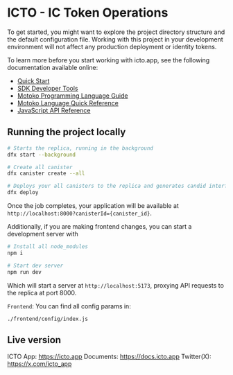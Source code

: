 # ICTO - IC Token Operations

To get started, you might want to explore the project directory structure and the default configuration file. Working with this project in your development environment will not affect any production deployment or identity tokens.

To learn more before you start working with icto.app, see the following documentation available online:

- [Quick Start](https://sdk.dfinity.org/docs/quickstart/quickstart-intro.html)
- [SDK Developer Tools](https://sdk.dfinity.org/docs/developers-guide/sdk-guide.html)
- [Motoko Programming Language Guide](https://sdk.dfinity.org/docs/language-guide/motoko.html)
- [Motoko Language Quick Reference](https://sdk.dfinity.org/docs/language-guide/language-manual.html)
- [JavaScript API Reference](https://erxue-5aaaa-aaaab-qaagq-cai.raw.ic0.app)



## Running the project locally

```bash
# Starts the replica, running in the background
dfx start --background

# Create all canister
dfx canister create --all

# Deploys your all canisters to the replica and generates candid interface
dfx deploy
```
Once the job completes, your application will be available at `http://localhost:8000?canisterId={canister_id}`.

Additionally, if you are making frontend changes, you can start a development server with

```bash
# Install all node_modules
npm i

# Start dev server
npm run dev
```

Which will start a server at `http://localhost:5173`, proxying API requests to the replica at port 8000.


`Frontend`: You can find all config params in:
```
./frontend/config/index.js
```

## Live version
ICTO App: https://icto.app
Documents: https://docs.icto.app
Twitter(X): https://x.com/icto_app
